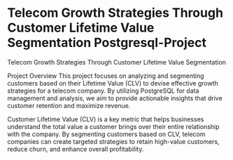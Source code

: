# Telecom Growth Strategies Through Customer Lifetime Value Segmentation Postgresql-Project
Telecom Growth Strategies Through Customer Lifetime Value Segmentation

Project Overview
This project focuses on analyzing and segmenting customers based on their Lifetime Value (CLV) to devise effective growth strategies for a telecom company. By utilizing PostgreSQL for data management and analysis, we aim to provide actionable insights that drive customer retention and maximize revenue.

Customer Lifetime Value (CLV) is a key metric that helps businesses understand the total value a customer brings over their entire relationship with the company. By segmenting customers based on CLV, telecom companies can create targeted strategies to retain high-value customers, reduce churn, and enhance overall profitability.
